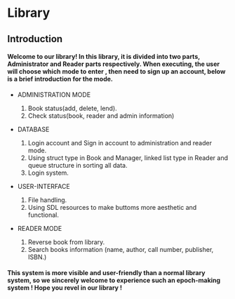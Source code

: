 # Library
## Introduction
####  Welcome to our library!  In this library, it is divided into two parts, Administrator and Reader parts respectively. When executing, the user will choose which mode to enter , then need to sign up an account, below is a brief introduction for the mode.

* ADMINISTRATION MODE
  1. Book status(add, delete, lend).
  2. Check status(book, reader and admin information)

* DATABASE
  1. Login account and Sign in account to administration and reader mode.
  2. Using struct type in Book and Manager, linked list type in Reader and queue structure in sorting all data.
  3. Login system.

* USER-INTERFACE
  1. File handling.
  2. Using SDL resources to make buttoms more aesthetic and functional.
  

* READER MODE
  1. Reverse book from library.
  2. Search books information (name, author, call number, publisher, ISBN.)

####  This system is more visible and user-friendly than a normal library system, so we sincerely welcome to experience such an epoch-making system ! Hope you revel in our library !
